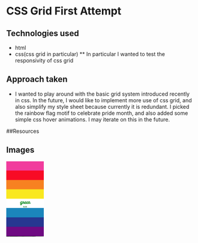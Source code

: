 # CSS Grid First Attempt

## Technologies used
* html
* css(css grid in particular)
** In particular I wanted to test the responsivity of css grid
## Approach taken
* I wanted to play around with the basic grid system introduced recently in css. In the future, I would like to implement more use of css grid, and also simplify my style sheet because currently it is redundant. I picked the rainbow flag motif to celebrate pride month, and also added some simple css hover animations. I may iterate on this in the future. 

##Resources

## Images

<!-- ![alt tag](images/mobile-screenshot.png  "Mobile view") -->
<img src="images/mobile-screenshot.png" alt="alt text" width="100" height="200">
